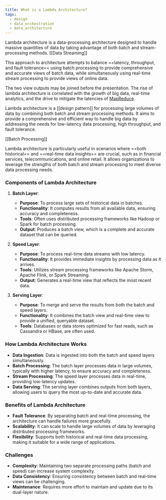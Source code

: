 ```yaml
---
title: What is a Lambda Architecture?
tags:
  - design
  - data_orchestration
  - data_architecture
---
```

Lambda architecture is a data-processing architecture designed to handle massive quantities of data by taking advantage of both batch and stream-processing methods. [[Data Streaming]]

This approach to architecture attempts to balance ==latency, throughput, and fault tolerance== using batch processing to provide comprehensive and accurate views of batch data, while simultaneously using real-time stream processing to provide views of online data. 

The two view outputs may be joined before the presentation. The rise of lambda architecture is correlated with the growth of big data, real-time analytics, and the drive to mitigate the latencies of [MapReduce](term/map%20reduce.md).

Lambda architecture is a [[design pattern]] for processing large volumes of data by combining both batch and stream processing methods. It aims to provide a comprehensive and efficient way to handle big data by addressing the needs for low-latency data processing, high throughput, and fault tolerance. 

[[Batch Processing]]

Lambda architecture is particularly useful in scenarios where ==both historical== and ==real-time data insights== are crucial, such as in financial services, telecommunications, and online retail. It allows organizations to leverage the strengths of both batch and stream processing to meet diverse data processing needs.

### Components of Lambda Architecture

1. **Batch Layer**:
   - **Purpose**: To process large sets of historical data in batches.
   - **Functionality**: It computes results from all available data, ensuring accuracy and completeness.
   - **Tools**: Often uses distributed processing frameworks like Hadoop or Spark for batch processing.
   - **Output**: Produces a batch view, which is a complete and accurate dataset that can be queried.

2. **Speed Layer**:
   - **Purpose**: To process real-time data streams with low latency.
   - **Functionality**: It provides immediate insights by processing data as it arrives.
   - **Tools**: Utilizes stream processing frameworks like Apache Storm, Apache Flink, or Spark Streaming.
   - **Output**: Generates a real-time view that reflects the most recent data.

3. **Serving Layer**:
   - **Purpose**: To merge and serve the results from both the batch and speed layers.
   - **Functionality**: It combines the batch view and real-time view to provide a unified, queryable dataset.
   - **Tools**: Databases or data stores optimized for fast reads, such as Cassandra or HBase, are often used.

### How Lambda Architecture Works

- **Data Ingestion**: Data is ingested into both the batch and speed layers simultaneously.
- **Batch Processing**: The batch layer processes data in large volumes, typically with higher latency, to ensure accuracy and completeness.
- **Stream Processing**: The speed layer processes data in real-time, providing low-latency updates.
- **Data Serving**: The serving layer combines outputs from both layers, allowing users to query the most up-to-date and accurate data.

### Benefits of Lambda Architecture

- **Fault Tolerance**: By separating batch and real-time processing, the architecture can handle failures more gracefully.
- **Scalability**: It can scale to handle large volumes of data by leveraging distributed processing frameworks.
- **Flexibility**: Supports both historical and real-time data processing, making it suitable for a wide range of applications.

### Challenges

- **Complexity**: Maintaining two separate processing paths (batch and speed) can increase system complexity.
- **Data Consistency**: Ensuring consistency between batch and real-time views can be challenging.
- **Maintenance**: Requires more effort to maintain and update due to its dual-layer nature.


